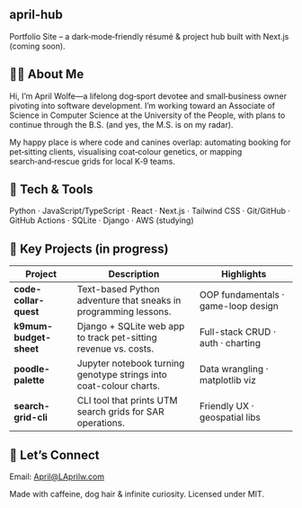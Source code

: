 ## april-hub

Portfolio Site – a dark‑mode‑friendly résumé & project hub built with Next.js (coming soon).

## 👩‍💻 About Me

Hi, I’m April Wolfe—a lifelong dog‑sport devotee and small‑business owner pivoting into software development. I’m working toward an Associate of Science in Computer Science at the University of the People, with plans to continue through the B.S. (and yes, the M.S. is on my radar).

My happy place is where code and canines overlap: automating booking for pet‑sitting clients, visualising coat‑colour genetics, or mapping search‑and‑rescue grids for local K‑9 teams.

## 🧰 Tech & Tools

Python · JavaScript/TypeScript · React · Next.js · Tailwind CSS · Git/GitHub · GitHub Actions · SQLite · Django · AWS (studying)

## 📂 Key Projects (in progress)

| Project | Description | Highlights |
| --- | --- | --- |
| **code-collar-quest** | Text-based Python adventure that sneaks in programming lessons. | OOP fundamentals&nbsp;· game-loop design |
| **k9mum-budget-sheet** | Django + SQLite web app to track pet-sitting revenue vs. costs. | Full-stack CRUD&nbsp;· auth&nbsp;· charting |
| **poodle-palette** | Jupyter notebook turning genotype strings into coat-colour charts. | Data wrangling&nbsp;· matplotlib viz |
| **search-grid-cli** | CLI tool that prints UTM search grids for SAR operations. | Friendly UX&nbsp;· geospatial libs |


## 🤝 Let’s Connect

Email: April@LAprilw.com

Made with caffeine, dog hair & infinite curiosity. Licensed under MIT.
